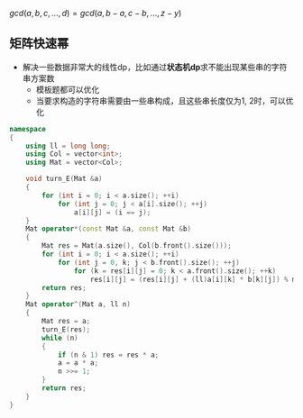 $gcd(a, b, c, \ldots, d) = gcd(a, b - a, c - b, \ldots, z - y)$

## 矩阵快速幂

- 解决一些数据非常大的线性dp，比如通过**状态机dp**求不能出现某些串的字符串方案数
  - 模板题都可以优化
  - 当要求构造的字符串需要由一些串构成，且这些串长度仅为1, 2时，可以优化

```cpp
namespace
{
    using ll = long long;
    using Col = vector<int>;
    using Mat = vector<Col>;

    void turn_E(Mat &a)
    {
        for (int i = 0; i < a.size(); ++i)
            for (int j = 0; j < a[i].size(); ++j)
                a[i][j] = (i == j);
    }
    Mat operator*(const Mat &a, const Mat &b)
    {
        Mat res = Mat(a.size(), Col(b.front().size()));
        for (int i = 0; i < a.size(); ++i)
            for (int j = 0, k; j < b.front().size(); ++j)
                for (k = res[i][j] = 0; k < a.front().size(); ++k)
                    res[i][j] = (res[i][j] + (ll)a[i][k] * b[k][j]) % mod;
        return res;
    }
    Mat operator^(Mat a, ll n)
    {
        Mat res = a;
        turn_E(res);
        while (n)
        {
            if (n & 1) res = res * a;
            a = a * a;
            n >>= 1;
        }
        return res;
    }
}
```